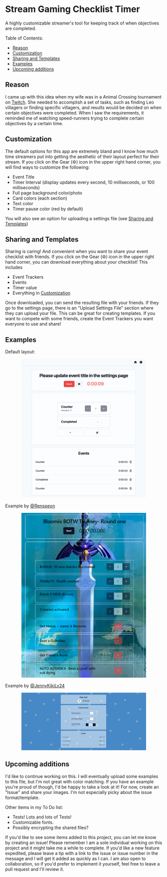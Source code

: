 # Stream Gaming Checklist Timer <!-- omit from toc -->

A highly customizable streamer's tool for keeping track of when objectives are completed.

Table of Contents:

- [Reason](#reason)
- [Customization](#customization)
- [Sharing and Templates](#sharing-and-templates)
- [Examples](#examples)
- [Upcoming additions](#upcoming-additions)

## Reason

I came up with this idea when my wife was in a Animal Crossing tournament on [Twitch](https://twitch.tv). She needed to accomplish a set of tasks, such as finding Leo villagers or finding specific villagers, and results would be decided on when certain objectives were completed. When I saw the requirements, it reminded me of watching speed-runners trying to complete certain objectives by a certain time.

## Customization

The default options for this app are extremely bland and I know how much time streamers put into getting the aesthetic of their layout perfect for their stream. If you click on the Gear (⚙) icon in the upper right hand corner, you will find ways to customize the following:

- Event Title
- Timer Interval (display updates every second, 10 milliseconds, or 100 milliseconds)
- Full page background color/photo
- Card colors (each section)
- Text color
- Timer pause color (red by default)

You will also see an option for uploading a settings file (see [Sharing and Templates](#sharing-and-templates))

## Sharing and Templates

Sharing is caring! And convenient when you want to share your event checklist with friends. If you click on the Gear (⚙) icon in the upper right hand corner, you can download everything about your checklist! This includes

- Event Trackers
- Events
- Timer value
- Everything in [Customization](#customization)

Once downloaded, you can send the resulting file with your friends. If they go to the settings page, there is an "Upload Settings File" section where they can upload your file. This can be great for creating templates. If you want to compete with some friends, create the Event Trackers you want everyone to use and share!

## Examples

Default layout:

<p align="center">
  <img src="./assets/Stream-Gaming-Checklist-Timer-Default.png" alt="Screenshot of Default Layout of Stream Gaming Checklist Timer" width="400px">
</div>

Example by [@Renspeon](https://www.twitch.tv/renspeon)

<p align="center">
  <img src="./assets/Stream-Gaming-Checklist-Timer-Botw-Mastersword.png" alt="Screenshot of Stream Gaming Checklist Timer with BOTW Mastersword background by Renspeon" width="400px">
</div>

Example by [@JennyKikiLv24](https://www.twitch.tv/jennykikilv24)

<p align="center">
  <img src="./assets/Stream-Gaming-Checklist-Timer-Flower-Background.png" alt="Screenshot of Stream Gaming Checklist Timer created by JennykikiLv24" width="400px">
</div>


## Upcoming additions

I'd like to continue working on this. I will eventually upload some examples to this file, but I'm not great with color matching. If you have an example you're proud of though, I'd be happy to take a look at it! For now, create an "Issue" and share your images. I'm not especially picky about the issue format/template.

Other items in my To Do list:

- Tests! Lots and lots of Tests!
- Customizable fonts.
- Possibly encrypting the shared files?

If you'd like to see some items added to this project, you can let me know by creating an issue! Please remember I am a sole individual working on this project and it might take me a while to complete. If you'd like a new feature expedited, please leave a tip with a link to the issue or issue number in the message and I will get it added as quickly as I can. I am also open to collaboration, so if you'd prefer to implement it yourself, feel free to leave a pull request and I'll review it.

